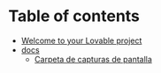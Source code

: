# Table of contents

* [Welcome to your Lovable project](README.md)
* [docs](docs/README.md)
  * [Carpeta de capturas de pantalla](docs/screenshots.md)
